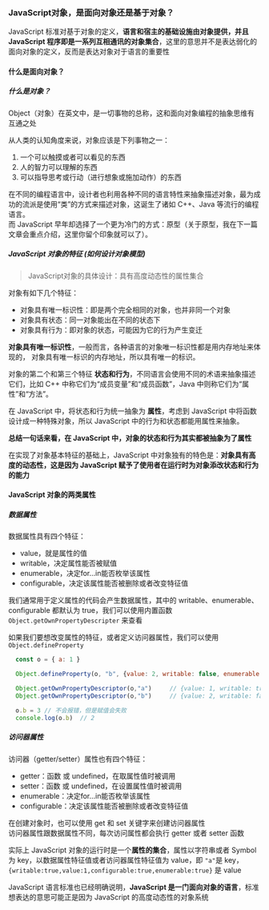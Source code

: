 ### JavaScript对象，是面向对象还是基于对象？
JavaScript 标准对基于对象的定义，**语言和宿主的基础设施由对象提供，并且 JavaScript 程序即是一系列互相通讯的对象集合**，这里的意思并不是表达弱化的面向对象的定义，反而是表达对象对于语言的重要性  

#### 什么是面向对象？
##### 什么是对象？ 
Object（对象）在英文中，是一切事物的总称，这和面向对象编程的抽象思维有互通之处    

从人类的认知角度来说，对象应该是下列事物之一：
1. 一个可以触摸或者可以看见的东西
2. 人的智力可以理解的东西
3. 可以指导思考或行动（进行想象或施加动作）的东西

在不同的编程语言中，设计者也利用各种不同的语言特性来抽象描述对象，最为成功的流派是使用“类”的方式来描述对象，这诞生了诸如 C++、Java 等流行的编程语言。  
而 JavaScript 早年却选择了一个更为冷门的方式：原型（关于原型，我在下一篇文章会重点介绍，这里你留个印象就可以了）。

##### JavaScript 对象的特征 (如何设计对象模型)
> JavaScript对象的具体设计：具有高度动态性的属性集合

对象有如下几个特征：
* 对象具有唯一标识性：即是两个完全相同的对象，也并非同一个对象
* 对象具有状态：同一对象能出在不同的状态下
* 对象具有行为：即对象的状态，可能因为它的行为产生变迁

**对象具有唯一标识性**，一般而言，各种语言的对象唯一标识性都是用内存地址来体现的， 对象具有唯一标识的内存地址，所以具有唯一的标识。   

对象的第二个和第三个特征 **状态和行为**，不同语言会使用不同的术语来抽象描述它们，比如 C++ 中称它们为“成员变量”和“成员函数”，Java 中则称它们为“属性”和“方法”。   

在 JavaScript 中，将状态和行为统一抽象为 **属性**，考虑到 JavaScript 中将函数设计成一种特殊对象，所以 JavaScript 中的行为和状态都能用属性来抽象。  

**总结一句话来看，在 JavaScript 中，对象的状态和行为其实都被抽象为了属性**   

在实现了对象基本特征的基础上，JavaScript 中对象独有的特色是：**对象具有高度的动态性，这是因为 JavaScript 赋予了使用者在运行时为对象添改状态和行为的能力**

#### JavaScript 对象的两类属性
##### 数据属性
数据属性具有四个特征：
* value，就是属性的值
* writable，决定属性能否被赋值
* enumerable，决定for...in能否枚举该属性
* configurable，决定该属性能否被删除或者改变特征值

我们通常用于定义属性的代码会产生数据属性，其中的 writable、enumerable、configurable 都默认为 true，我们可以使用内置函数 `Object.getOwnPropertyDescripter` 来查看  

如果我们要想改变属性的特征，或者定义访问器属性，我们可以使用 `Object.defineProperty`

```javascript
  const o = { a: 1 }

  Object.defineProperty(o, "b", {value: 2, writable: false, enumerable: false, configurable: true})

  Object.getOwnPropertyDescriptor(o,"a")     // {value: 1, writable: true, enumerable: true, configurable: true}    
  Object.getOwnPropertyDescriptor(o,"b")     // {value: 2, writable: false, enumerable: false, configurable: true}

  o.b = 3 // 不会报错，但是赋值会失败
  console.log(o.b)  // 2
```

##### 访问器属性
访问器（getter/setter）属性也有四个特征：
* getter：函数 或 undefined，在取属性值时被调用
* setter：函数 或 undefined，在设置属性值时被调用
* enumerable：决定for...in能否枚举该属性
* configurable：决定该属性能否被删除或者改变特征值

在创建对象时，也可以使用 get 和 set 关键字来创建访问器属性  
访问器属性跟数据属性不同，每次访问属性都会执行 getter 或者 setter 函数

实际上 JavaScript 对象的运行时是一个**属性的集合**，属性以字符串或者 Symbol 为 key，以数据属性特征值或者访问器属性特征值为 value，即 `"a"`是 key，`{writable:true,value:1,configurable:true,enumerable:true}` 是 value

JavaScript 语言标准也已经明确说明，**JavaScript 是一门面向对象的语言**，标准想表达的意思可能正是因为 JavaScript 的高度动态性的对象系统

